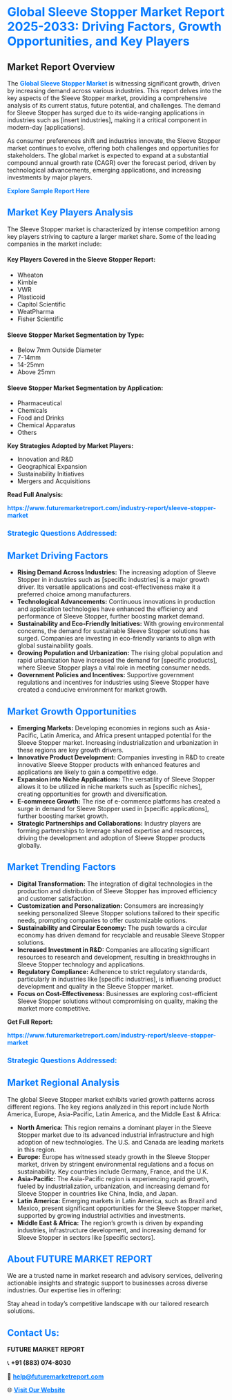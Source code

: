 <h1 style="color: #007BFF;">Global Sleeve Stopper Market Report 2025-2033: Driving Factors, Growth Opportunities, and Key Players</h1>

<section id="overview">
<h2>Market Report Overview</h2>
<p>The <a href="https://www.futuremarketreport.com/industry-report/sleeve-stopper-market" style="color: #007BFF; text-decoration: none;"><strong>Global Sleeve Stopper Market</strong></a> is witnessing significant growth, driven by increasing demand across various industries. This report delves into the key aspects of the Sleeve Stopper market, providing a comprehensive analysis of its current status, future potential, and challenges. The demand for Sleeve Stopper has surged due to its wide-ranging applications in industries such as [insert industries], making it a critical component in modern-day [applications].</p>
<p>As consumer preferences shift and industries innovate, the Sleeve Stopper market continues to evolve, offering both challenges and opportunities for stakeholders. The global market is expected to expand at a substantial compound annual growth rate (CAGR) over the forecast period, driven by technological advancements, emerging applications, and increasing investments by major players.</p>
</section>

<section id="overview">
<p><a href="https://www.futuremarketreport.com/request-sample/reportId=61359" style="color: #007BFF; text-decoration: none;"><strong>Explore Sample Report Here</strong></a></p>
</section>

<section id="key-players">
<h2 style="color: #007BFF;">Market Key Players Analysis</h2>
<p>The Sleeve Stopper market is characterized by intense competition among key players striving to capture a larger market share. Some of the leading companies in the market include:</p>
<h4>Key Players Covered in the Sleeve Stopper Report:</h4>
<ul><li>Wheaton</li><li>Kimble</li><li>VWR</li><li>Plasticoid</li><li>Capitol Scientific</li><li>WeatPharma</li><li>Fisher Scientific</li></ul>
<h4>Sleeve Stopper Market Segmentation by Type:</h4>
<ul><li>Below 7mm Outside Diameter</li><li>7-14mm</li><li>14-25mm</li><li>Above 25mm</li></ul>

<h4>Sleeve Stopper Market Segmentation by Application:</h4>
<ul><li>Pharmaceutical</li><li>Chemicals</li><li>Food and Drinks</li><li>Chemical Apparatus</li><li>Others</li></ul>
<p><strong>Key Strategies Adopted by Market Players:</strong></p>
<ul>
<li>Innovation and R&D</li>
<li>Geographical Expansion</li>
<li>Sustainability Initiatives</li>
<li>Mergers and Acquisitions</li>
</ul>
</section>

<section>
<p><strong>Read Full Analysis: </strong></p><a href="https://www.futuremarketreport.com/industry-report/sleeve-stopper-market" style="color: #007BFF; text-decoration: none;"><strong>https://www.futuremarketreport.com/industry-report/sleeve-stopper-market</strong></a>
<h3 style="color: #007BFF;">Strategic Questions Addressed:</h3>
</section>

<section id="driving-factors">
<h2 style="color: #007BFF;">Market Driving Factors</h2>
<ul>
<li><strong>Rising Demand Across Industries:</strong> The increasing adoption of Sleeve Stopper in industries such as [specific industries] is a major growth driver. Its versatile applications and cost-effectiveness make it a preferred choice among manufacturers.</li>
<li><strong>Technological Advancements:</strong> Continuous innovations in production and application technologies have enhanced the efficiency and performance of Sleeve Stopper, further boosting market demand.</li>
<li><strong>Sustainability and Eco-Friendly Initiatives:</strong> With growing environmental concerns, the demand for sustainable Sleeve Stopper solutions has surged. Companies are investing in eco-friendly variants to align with global sustainability goals.</li>
<li><strong>Growing Population and Urbanization:</strong> The rising global population and rapid urbanization have increased the demand for [specific products], where Sleeve Stopper plays a vital role in meeting consumer needs.</li>
<li><strong>Government Policies and Incentives:</strong> Supportive government regulations and incentives for industries using Sleeve Stopper have created a conducive environment for market growth.</li>
</ul>
</section>

<section id="growth-opportunities">
<h2 style="color: #007BFF;">Market Growth Opportunities</h2>
<ul>
<li><strong>Emerging Markets:</strong> Developing economies in regions such as Asia-Pacific, Latin America, and Africa present untapped potential for the Sleeve Stopper market. Increasing industrialization and urbanization in these regions are key growth drivers.</li>
<li><strong>Innovative Product Development:</strong> Companies investing in R&D to create innovative Sleeve Stopper products with enhanced features and applications are likely to gain a competitive edge.</li>
<li><strong>Expansion into Niche Applications:</strong> The versatility of Sleeve Stopper allows it to be utilized in niche markets such as [specific niches], creating opportunities for growth and diversification.</li>
<li><strong>E-commerce Growth:</strong> The rise of e-commerce platforms has created a surge in demand for Sleeve Stopper used in [specific applications], further boosting market growth.</li>
<li><strong>Strategic Partnerships and Collaborations:</strong> Industry players are forming partnerships to leverage shared expertise and resources, driving the development and adoption of Sleeve Stopper products globally.</li>
</ul>
</section>

<section id="trending-factors">
<h2 style="color: #007BFF;">Market Trending Factors</h2>
<ul>
<li><strong>Digital Transformation:</strong> The integration of digital technologies in the production and distribution of Sleeve Stopper has improved efficiency and customer satisfaction.</li>
<li><strong>Customization and Personalization:</strong> Consumers are increasingly seeking personalized Sleeve Stopper solutions tailored to their specific needs, prompting companies to offer customizable options.</li>
<li><strong>Sustainability and Circular Economy:</strong> The push towards a circular economy has driven demand for recyclable and reusable Sleeve Stopper solutions.</li>
<li><strong>Increased Investment in R&D:</strong> Companies are allocating significant resources to research and development, resulting in breakthroughs in Sleeve Stopper technology and applications.</li>
<li><strong>Regulatory Compliance:</strong> Adherence to strict regulatory standards, particularly in industries like [specific industries], is influencing product development and quality in the Sleeve Stopper market.</li>
<li><strong>Focus on Cost-Effectiveness:</strong> Businesses are exploring cost-efficient Sleeve Stopper solutions without compromising on quality, making the market more competitive.</li>
</ul>
</section>

<section>
<p><strong>Get Full Report: </strong></p><a href="https://www.futuremarketreport.com/industry-report/sleeve-stopper-market" style="color: #007BFF; text-decoration: none;"><strong>https://www.futuremarketreport.com/industry-report/sleeve-stopper-market</strong></a>
<h3 style="color: #007BFF;">Strategic Questions Addressed:</h3>
</section>


<section id="regional-analysis">
<h2 style="color: #007BFF;">Market Regional Analysis</h2>
<p>The global Sleeve Stopper market exhibits varied growth patterns across different regions. The key regions analyzed in this report include North America, Europe, Asia-Pacific, Latin America, and the Middle East & Africa:</p>
<ul>
<li><strong>North America:</strong> This region remains a dominant player in the Sleeve Stopper market due to its advanced industrial infrastructure and high adoption of new technologies. The U.S. and Canada are leading markets in this region.</li>
<li><strong>Europe:</strong> Europe has witnessed steady growth in the Sleeve Stopper market, driven by stringent environmental regulations and a focus on sustainability. Key countries include Germany, France, and the U.K.</li>
<li><strong>Asia-Pacific:</strong> The Asia-Pacific region is experiencing rapid growth, fueled by industrialization, urbanization, and increasing demand for Sleeve Stopper in countries like China, India, and Japan.</li>
<li><strong>Latin America:</strong> Emerging markets in Latin America, such as Brazil and Mexico, present significant opportunities for the Sleeve Stopper market, supported by growing industrial activities and investments.</li>
<li><strong>Middle East & Africa:</strong> The region’s growth is driven by expanding industries, infrastructure development, and increasing demand for Sleeve Stopper in sectors like [specific sectors].</li>
</ul>
</section>

<footer>
<h2 style="color: #007BFF;">About FUTURE MARKET REPORT</h2>
<p>We are a trusted name in market research and advisory services, delivering actionable insights and strategic support to businesses across diverse industries. Our expertise lies in offering:</p>

<p>Stay ahead in today’s competitive landscape with our tailored research solutions.</p>

<h2 style="color: #007BFF;">Contact Us:</h2>
<p><strong>FUTURE MARKET REPORT</strong></p>
<p>📞 <strong>+91 (883) 074-8030</strong></p>
<p>📧 <strong><a href="mailto:help@futuremarketreport.com" style="color: #007BFF;">help@futuremarketreport.com</a></strong></p>
<p>🌐 <strong><a href="https://www.futuremarketreport.com/" style="color: #007BFF;">Visit Our Website</a></strong></p>
</footer>